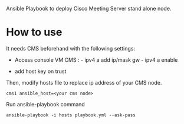 Ansible Playbook to deploy Cisco Meeting Server stand alone node.

# How to use 
It needs CMS beforehand with the following settings:

- Access console VM CMS :
        - ipv4 a add ip/mask gw
        - ipv4 a enable 

- add host key on trust



Then, modify hosts file to replace ip address of your CMS node.

```
cms1 ansible_host=<your cms node>
```

Run ansible-playbook command

```
ansible-playbook -i hosts playbook.yml --ask-pass 
```

